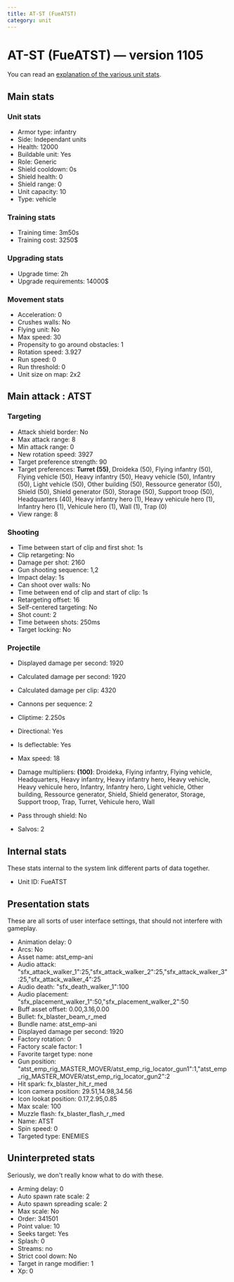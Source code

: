 ```yaml
---
title: AT-ST (FueATST)
category: unit
---
```


# AT-ST (FueATST) — version 1105

You can read an [explanation  of the various unit stats](unitexplained.md).

## Main stats

### Unit stats

  * Armor type: infantry
  * Side: Independant units
  * Health: 12000
  * Buildable unit: Yes
  * Role: Generic
  * Shield cooldown: 0s
  * Shield health: 0
  * Shield range: 0
  * Unit capacity: 10
  * Type: vehicle

### Training stats

  * Training time: 3m50s
  * Training cost: 3250$

### Upgrading stats

  * Upgrade time: 2h
  * Upgrade requirements: 14000$

### Movement stats

  * Acceleration: 0
  * Crushes walls: No
  * Flying unit: No
  * Max speed: 30
  * Propensity to go around obstacles: 1
  * Rotation speed: 3.927
  * Run speed: 0
  * Run threshold: 0
  * Unit size on map: 2x2

## Main attack : ATST

### Targeting

  * Attack shield border: No
  * Max attack range: 8
  * Min attack range: 0
  * New rotation speed: 3927
  * Target preference strength: 90
  * Target preferences: **Turret (55)**, Droideka (50), Flying infantry (50), Flying vehicle (50), Heavy infantry (50), Heavy vehicle (50), Infantry (50), Light vehicle (50), Other building (50), Ressource generator (50), Shield (50), Shield generator (50), Storage (50), Support troop (50), Headquarters (40), Heavy infantry hero (1), Heavy vehicule hero (1), Infantry hero (1), Vehicule hero (1), Wall (1), Trap (0)
  * View range: 8

### Shooting

  * Time between start of clip and first shot: 1s
  * Clip retargeting: No
  * Damage per shot: 2160
  * Gun shooting sequence: 1,2
  * Impact delay: 1s
  * Can shoot over walls: No
  * Time between end of clip and start of clip: 1s
  * Retargeting offset: 16
  * Self-centered targeting: No
  * Shot count: 2
  * Time between shots: 250ms
  * Target locking: No

### Projectile

  * Displayed damage per second: 1920
  * Calculated damage per second: 1920
  * Calculated damage per clip: 4320

  * Cannons per sequence: 2
  * Cliptime: 2.250s
  * Directional: Yes
  * Is deflectable: Yes
  * Max speed: 18
  * Damage multipliers: **(100)**: Droideka, Flying infantry, Flying vehicle, Headquarters, Heavy infantry, Heavy infantry hero, Heavy vehicle, Heavy vehicule hero, Infantry, Infantry hero, Light vehicle, Other building, Ressource generator, Shield, Shield generator, Storage, Support troop, Trap, Turret, Vehicule hero, Wall
  * Pass through shield: No
  * Salvos: 2

## Internal stats

These stats internal to the system link different parts of data together.

  * Unit ID: FueATST

## Presentation stats

These are all sorts of user interface settings, that should not interfere with gameplay.

  * Animation delay: 0
  * Arcs: No
  * Asset name: atst_emp-ani
  * Audio attack: "sfx_attack_walker_1":25,"sfx_attack_walker_2":25,"sfx_attack_walker_3":25,"sfx_attack_walker_4":25
  * Audio death: "sfx_death_walker_1":100
  * Audio placement: "sfx_placement_walker_1":50,"sfx_placement_walker_2":50
  * Buff asset offset: 0.00,3.16,0.00
  * Bullet: fx_blaster_beam_r_med
  * Bundle name: atst_emp-ani
  * Displayed damage per second: 1920
  * Factory rotation: 0
  * Factory scale factor: 1
  * Favorite target type: none
  * Gun position: "atst_emp_rig_MASTER_MOVER/atst_emp_rig_locator_gun1":1,"atst_emp_rig_MASTER_MOVER/atst_emp_rig_locator_gun2":2
  * Hit spark: fx_blaster_hit_r_med
  * Icon camera position: 29.51,14.98,34.56
  * Icon lookat position: 0.17,2.95,0.85
  * Max scale: 100
  * Muzzle flash: fx_blaster_flash_r_med
  * Name: ATST
  * Spin speed: 0
  * Targeted type: ENEMIES

## Uninterpreted stats

Seriously, we don't really know what to do with these.

  * Arming delay: 0
  * Auto spawn rate scale: 2
  * Auto spawn spreading scale: 2
  * Max scale: No
  * Order: 341501
  * Point value: 10
  * Seeks target: Yes
  * Splash: 0
  * Streams: no
  * Strict cool down: No
  * Target in range modifier: 1
  * Xp: 0


